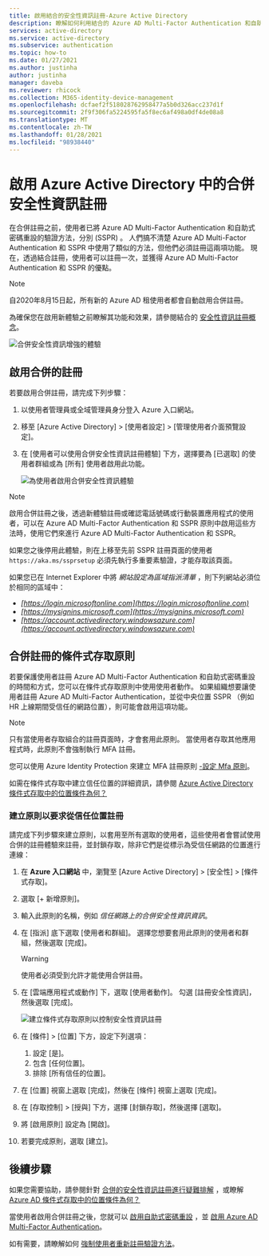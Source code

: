 ```yaml
---
title: 啟用結合的安全性資訊註冊-Azure Active Directory
description: 瞭解如何利用結合的 Azure AD Multi-Factor Authentication 和自助式密碼重設註冊來簡化終端使用者體驗。
services: active-directory
ms.service: active-directory
ms.subservice: authentication
ms.topic: how-to
ms.date: 01/27/2021
ms.author: justinha
author: justinha
manager: daveba
ms.reviewer: rhicock
ms.collection: M365-identity-device-management
ms.openlocfilehash: dcfaef2f518028762958477a5b0d326acc237d1f
ms.sourcegitcommit: 2f9f306fa5224595fa5f8ec6af498a0df4de08a8
ms.translationtype: MT
ms.contentlocale: zh-TW
ms.lasthandoff: 01/28/2021
ms.locfileid: "98938440"
---
```

# <a name="enable-combined-security-information-registration-in-azure-active-directory"></a>啟用 Azure Active Directory 中的合併安全性資訊註冊

在合併註冊之前，使用者已將 Azure AD Multi-Factor Authentication 和自助式密碼重設的驗證方法，分別 (SSPR) 。 人們搞不清楚 Azure AD Multi-Factor Authentication 和 SSPR 中使用了類似的方法，但他們必須註冊這兩項功能。 現在，透過結合註冊，使用者可以註冊一次，並獲得 Azure AD Multi-Factor Authentication 和 SSPR 的優點。

> [!NOTE]
> 自2020年8月15日起，所有新的 Azure AD 租使用者都會自動啟用合併註冊。 

為確保您在啟用新體驗之前瞭解其功能和效果，請參閱結合的 [安全性資訊註冊概念](concept-registration-mfa-sspr-combined.md)。

![合併安全性資訊增強的體驗](media/howto-registration-mfa-sspr-combined/combined-security-info-more-required.png)

## <a name="enable-combined-registration"></a>啟用合併的註冊

若要啟用合併註冊，請完成下列步驟：

1. 以使用者管理員或全域管理員身分登入 Azure 入口網站。
2. 移至 [Azure Active Directory] > [使用者設定] > [管理使用者介面預覽設定]。
3. 在 [使用者可以使用合併安全性資訊註冊體驗] 下方，選擇要為 [已選取] 的使用者群組或為 [所有] 使用者啟用此功能。

   ![為使用者啟用合併安全性資訊體驗](media/howto-registration-mfa-sspr-combined/enable-the-combined-security-info.png)

> [!NOTE]
> 啟用合併註冊之後，透過新體驗註冊或確認電話號碼或行動裝置應用程式的使用者，可以在 Azure AD Multi-Factor Authentication 和 SSPR 原則中啟用這些方法時，使用它們來進行 Azure AD Multi-Factor Authentication 和 SSPR。
>
> 如果您之後停用此體驗，則在上移至先前 SSPR 註冊頁面的使用者 `https://aka.ms/ssprsetup` 必須先執行多重要素驗證，才能存取該頁面。

如果您已在 Internet Explorer 中將 *網站設定為區域指派清單* ，則下列網站必須位於相同的區域中：

* *[https://login.microsoftonline.com](https://login.microsoftonline.com)*
* *[https://mysignins.microsoft.com](https://mysignins.microsoft.com)*
* *[https://account.activedirectory.windowsazure.com](https://account.activedirectory.windowsazure.com)*

## <a name="conditional-access-policies-for-combined-registration"></a>合併註冊的條件式存取原則

若要保護使用者註冊 Azure AD Multi-Factor Authentication 和自助式密碼重設的時間和方式，您可以在條件式存取原則中使用使用者動作。 如果組織想要讓使用者註冊 Azure AD Multi-Factor Authentication，並從中央位置 SSPR （例如 HR 上線期間受信任的網路位置），則可能會啟用這項功能。

> [!NOTE]
> 只有當使用者存取組合的註冊頁面時，才會套用此原則。 當使用者存取其他應用程式時，此原則不會強制執行 MFA 註冊。
>
> 您可以使用 Azure Identity Protection 來建立 MFA 註冊原則 [-設定 Mfa 原則](../identity-protection/howto-identity-protection-configure-mfa-policy.md)。

如需在條件式存取中建立信任位置的詳細資訊，請參閱 [Azure Active Directory 條件式存取中的位置條件為何？](../conditional-access/location-condition.md#named-locations)

### <a name="create-a-policy-to-require-registration-from-a-trusted-location"></a>建立原則以要求從信任位置註冊

請完成下列步驟來建立原則，以套用至所有選取的使用者，這些使用者會嘗試使用合併的註冊體驗來註冊，並封鎖存取，除非它們是從標示為受信任網路的位置進行連線：

1. 在 **Azure 入口網站** 中，瀏覽至 [Azure Active Directory] > [安全性] > [條件式存取]。
1. 選取 [+ 新增原則]。
1. 輸入此原則的名稱，例如 *信任網路上的合併安全性資訊資訊*。
1. 在 [指派] 底下選取 [使用者和群組]。 選擇您想要套用此原則的使用者和群組，然後選取 [完成]。

   > [!WARNING]
   > 使用者必須受到允許才能使用合併註冊。

1. 在 [雲端應用程式或動作] 下，選取 [使用者動作]。 勾選 [註冊安全性資訊]，然後選取 [完成]。

    ![建立條件式存取原則以控制安全性資訊註冊](media/howto-registration-mfa-sspr-combined/require-registration-from-trusted-location.png)

1. 在 [條件] > [位置] 下方，設定下列選項：
   1. 設定 [是]。
   1. 包含 [任何位置]。
   1. 排除 [所有信任的位置]。
1. 在 [位置] 視窗上選取 [完成]，然後在 [條件] 視窗上選取 [完成]。
1. 在 [存取控制] > [授與] 下方，選擇 [封鎖存取]，然後選擇 [選取]。
1. 將 [啟用原則] 設定為 [開啟]。
1. 若要完成原則，選取 [建立]。

## <a name="next-steps"></a>後續步驟

如果您需要協助，請參閱針對 [合併的安全性資訊註冊進行疑難排解](howto-registration-mfa-sspr-combined-troubleshoot.md) ，或瞭解 [Azure AD 條件式存取中的位置條件為何？](../conditional-access/location-condition.md)

當使用者啟用合併註冊之後，您就可以 [啟用自助式密碼重設](tutorial-enable-sspr.md) ，並 [啟用 Azure AD Multi-Factor Authentication](tutorial-enable-azure-mfa.md)。

如有需要，請瞭解如何 [強制使用者重新註冊驗證方法](howto-mfa-userdevicesettings.md#manage-user-authentication-options)。
